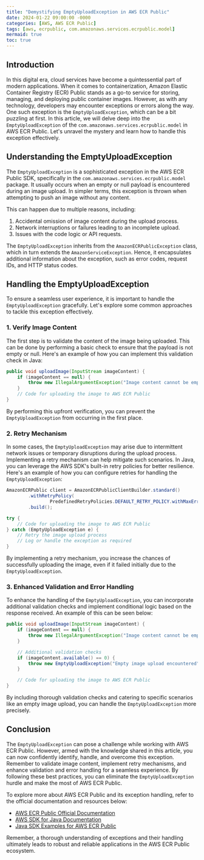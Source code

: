 ```yaml
---
title: "Demystifying EmptyUploadException in AWS ECR Public"
date: 2024-01-22 09:00:00 -0000
categories: [AWS, AWS ECR Public]
tags: [aws, ecrpublic, com.amazonaws.services.ecrpublic.model]
mermaid: true
toc: true
---
```



## Introduction

In this digital era, cloud services have become a quintessential part of modern applications. When it comes to containerization, Amazon Elastic Container Registry (ECR) Public stands as a go-to service for storing, managing, and deploying public container images. However, as with any technology, developers may encounter exceptions or errors along the way. One such exception is the `EmptyUploadException`, which can be a bit puzzling at first. In this article, we will delve deep into the `EmptyUploadException` of the `com.amazonaws.services.ecrpublic.model` in AWS ECR Public. Let's unravel the mystery and learn how to handle this exception effectively.

## Understanding the EmptyUploadException

The `EmptyUploadException` is a sophisticated exception in the AWS ECR Public SDK, specifically in the `com.amazonaws.services.ecrpublic.model` package. It usually occurs when an empty or null payload is encountered during an image upload. In simpler terms, this exception is thrown when attempting to push an image without any content.

This can happen due to multiple reasons, including:

1. Accidental omission of image content during the upload process.
2. Network interruptions or failures leading to an incomplete upload.
3. Issues with the code logic or API requests.

The `EmptyUploadException` inherits from the `AmazonECRPublicException` class, which in turn extends the `AmazonServiceException`. Hence, it encapsulates additional information about the exception, such as error codes, request IDs, and HTTP status codes.

## Handling the EmptyUploadException

To ensure a seamless user experience, it is important to handle the `EmptyUploadException` gracefully. Let's explore some common approaches to tackle this exception effectively.

### 1. Verify Image Content

The first step is to validate the content of the image being uploaded. This can be done by performing a basic check to ensure that the payload is not empty or null. Here's an example of how you can implement this validation check in Java:

```java
public void uploadImage(InputStream imageContent) {
    if (imageContent == null) {
        throw new IllegalArgumentException("Image content cannot be empty or null");
    }
    // Code for uploading the image to AWS ECR Public
}
```

By performing this upfront verification, you can prevent the `EmptyUploadException` from occurring in the first place.

### 2. Retry Mechanism

In some cases, the `EmptyUploadException` may arise due to intermittent network issues or temporary disruptions during the upload process. Implementing a retry mechanism can help mitigate such scenarios. In Java, you can leverage the AWS SDK's built-in retry policies for better resilience. Here's an example of how you can configure retries for handling the `EmptyUploadException`:

```java
AmazonECRPublic client = AmazonECRPublicClientBuilder.standard()
        .withRetryPolicy(
                PredefinedRetryPolicies.DEFAULT_RETRY_POLICY.withMaxErrorRetry(3))
        .build();

try {
    // Code for uploading the image to AWS ECR Public
} catch (EmptyUploadException e) {
    // Retry the image upload process
    // Log or handle the exception as required
}
```

By implementing a retry mechanism, you increase the chances of successfully uploading the image, even if it failed initially due to the `EmptyUploadException`.

### 3. Enhanced Validation and Error Handling

To enhance the handling of the `EmptyUploadException`, you can incorporate additional validation checks and implement conditional logic based on the response received. An example of this can be seen below:

```java
public void uploadImage(InputStream imageContent) {
    if (imageContent == null) {
        throw new IllegalArgumentException("Image content cannot be empty or null");
    }

    // Additional validation checks
    if (imageContent.available() == 0) {
        throw new EmptyUploadException("Empty image upload encountered");
    }

    // Code for uploading the image to AWS ECR Public
}
```

By including thorough validation checks and catering to specific scenarios like an empty image upload, you can handle the `EmptyUploadException` more precisely.

## Conclusion

The `EmptyUploadException` can pose a challenge while working with AWS ECR Public. However, armed with the knowledge shared in this article, you can now confidently identify, handle, and overcome this exception. Remember to validate image content, implement retry mechanisms, and enhance validation and error handling for a seamless experience. By following these best practices, you can eliminate the `EmptyUploadException` hurdle and make the most of AWS ECR Public.

To explore more about AWS ECR Public and its exception handling, refer to the official documentation and resources below:

- [AWS ECR Public Official Documentation](https://docs.aws.amazon.com/AmazonECR/latest/public/)
- [AWS SDK for Java Documentation](https://docs.aws.amazon.com/sdk-for-java/)
- [Java SDK Examples for AWS ECR Public](https://github.com/awsdocs/aws-doc-sdk-examples/tree/master/javav2/example_code/ecrpublic/src/main/java/com/example/ecrpublic/)

Remember, a thorough understanding of exceptions and their handling ultimately leads to robust and reliable applications in the AWS ECR Public ecosystem.
